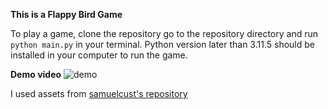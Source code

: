 **This is a Flappy Bird Game**

To play a game, clone the repository go to the repository directory and run ```python main.py``` in your terminal.
Python version later than 3.11.5 should be installed in your computer to run the game.

**Demo video**
![demo](https://github.com/ysan9500/Flappy-Bird/assets/139535312/78efeaa1-5c20-4e4d-b495-ba3591cad172)


I used assets from [samuelcust's repository](https://github.com/samuelcust/flappy-bird-assets)
